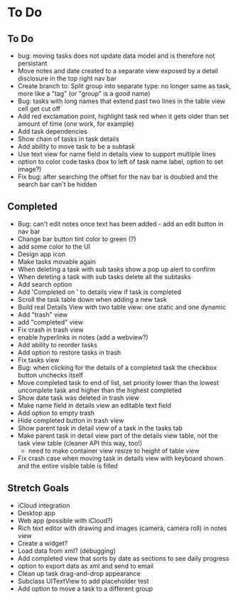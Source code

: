 # To Do

## To Do

* bug: moving tasks does not update data model and is therefore not persistant
* Move notes and date created to a separate view exposed by a detail disclosure in the top right nav bar
* Create branch to: Split group into separate type: no longer same as task, more like a "tag" (or "group" is a good name)
* Bug: tasks with long names that extend past two lines in the table view cell get cut off
* Add red exclamation point, highlight task red when it gets older than set amount of time (one work, for example)
* Add task dependencies
* Show chain of tasks in task details
* Add ability to move task to be a subtask
* Use text view for name field in details view to support multiple lines
* option to color code tasks (box to left of task name label, option to set image?)
* Fix bug: after searching the offset for the nav bar is doubled and the search bar can't be hidden

## Completed

* Bug: can't edit notes once text has been added - add an edit button in nav bar
* Change bar button tint color to green (?)
* add some color to the UI
* Design app icon
* Make tasks movable again
* When deleting a task with sub tasks show a pop up alert to confirm
* When deleting a task with sub tasks delete all the subtasks
* Add search option
* Add 'Completed on <DATE>' to details view if task is completed
* Scroll the task table down when adding a new task
* Build real Details View with two table view: one static and one dynamic
* Add "trash" view
* add "completed" view
* Fix crash in trash view
* enable hyperlinks in notes (add a webview?)
* Add ability to reorder tasks
* Add option to restore tasks in trash
* Fix tasks view
* Bug: when clicking for the details of a completed task the checkbox button unchecks itself
* Move completed task to end of list, set priority lower than the lowest uncomplete task and higher than the highest completed
* Show date task was deleted in trash view
* Make name field in details view an editable text field
* Add option to empty trash
* Hide completed button in trash view
* Show parent task in detail view of a task in the tasks tab
* Make parent task in detail view part of the details view table, not the task view table (cleaner API this way, too!)
    * need to make container view resize to height of table view
* Fix crash case when moving task in details view with keyboard shown and the entire visible table is filled

## Stretch Goals

* iCloud integration
* Desktop app
* Web app (possible with iCloud?)
* Rich text editor with drawing and images (camera, camera roll) in notes view
* Create a widget?
* Load data from xml? (debugging)
* Add completed view that sorts by date as sections to see daily progress
* option to export data as xml and send to email
* Clean up task drag-and-drop appearance
* Subclass UITextView to add placeholder test
* Add option to move a task to a different group
